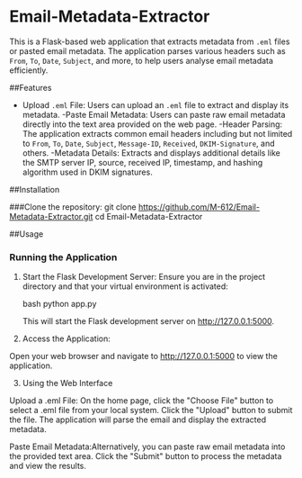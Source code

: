 # Email-Metadata-Extractor
This is a Flask-based web application that extracts metadata from `.eml` files or pasted email metadata. The application parses various headers such as `From`, `To`, `Date`, `Subject`, and more, to help users analyse email metadata efficiently.

##Features
- Upload `.eml` File: Users can upload an `.eml` file to extract and display its metadata.
-Paste Email Metadata: Users can paste raw email metadata directly into the text area provided on the web page.
-Header Parsing: The application extracts common email headers including but not limited to `From`, `To`, `Date`, `Subject`, `Message-ID`, `Received`, `DKIM-Signature`, and others.
-Metadata Details: Extracts and displays additional details like the SMTP server IP, source, received IP, timestamp, and hashing algorithm used in DKIM signatures.

##Installation

###Clone the repository:
git clone https://github.com/M-612/Email-Metadata-Extractor.git
cd Email-Metadata-Extractor

##Usage

### Running the Application

1. Start the Flask Development Server:
   Ensure you are in the project directory and that your virtual environment is activated:

   bash
   python app.py

   This will start the Flask development server on http://127.0.0.1:5000.

2. Access the Application:

Open your web browser and navigate to http://127.0.0.1:5000 to view the application.

3. Using the Web Interface

Upload a .eml File: On the home page, click the "Choose File" button to select a .eml file from your local system.
                    Click the "Upload" button to submit the file.
                    The application will parse the email and display the extracted metadata.

Paste Email Metadata:Alternatively, you can paste raw email metadata into the provided text area.
                     Click the "Submit" button to process the metadata and view the results.

